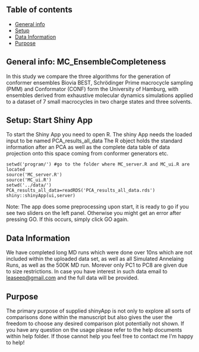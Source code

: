 ## Table of contents
* [General info](#general-info)
* [Setup](#setup)
* [Data Information](#Data-Information)
* [Purpose](#Purpose)

## General info: MC_EnsembleCompleteness
In this study we compare the three algorithms for the generation of conformer ensembles Biovia BEST, Schrödinger Prime macrocycle sampling (PMM) and Conformator (CONF) form the University of Hamburg, with ensembles derived from exhaustive molecular dynamics simulations applied to a dataset of 7 small macrocycles in two charge states and three solvents.

## Setup: Start Shiny App
To start the Shiny App you need to open R. The shiny App needs the loaded input to be named PCA_results_all_data
The R object holds the standard information after an PCA as well as the complete data table of data projection onto this space coming from conformer generators etc.
```
setwd('program/') #go to the folder where MC_server.R and MC_ui.R are located
source('MC_server.R')
source('MC_ui.R')
setwd('../data/')
PCA_results_all_data=readRDS('PCA_results_all_data.rds')
shiny::shinyApp(ui,server)
```
Note: The app does some preprocessing upon start, it is ready to go if you see two sliders on the left panel. Otherwise you might get an error after pressing GO. If this occurs, simply click GO again.
## Data Information
We have completed long MD runs which were done over 10ns which are not included within the uploaded data set, as well as all Simulated Annelaing Runs, as well as the 500K MD run. Morever only PC1 to PC8 are given due to size restrictions. In case you have interest in such data email to leaseep@gmail.com and the full data will be provided.

## Purpose
The primary purpose of supplied shinyApp is not only to explore all sorts of comparisons done within the manuscript but also gives the user the freedom to choose any desired comparison plot potentially not shown. If you have any question on the usage please refer to the help documents within help folder. If those cannot help you feel free to contact me I'm happy to help!
